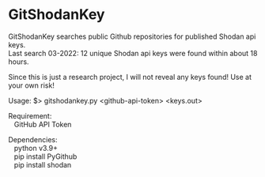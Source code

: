 # GitShodanKey
GitShodanKey searches public Github repositories for published Shodan api keys.
<br/>Last search 03-2022: 12 unique Shodan api keys were found within about 18 hours.

Since this is just a research project, I will not reveal any keys found! Use at your own risk!

Usage: $> gitshodankey.py \<github-api-token> <keys.out>
  
Requirement:
<br/>&nbsp;&nbsp;  GitHub API Token

Dependencies:
<br/>&nbsp;&nbsp;  python v3.9+
<br/>&nbsp;&nbsp;  pip install PyGithub
<br/>&nbsp;&nbsp;  pip install shodan
